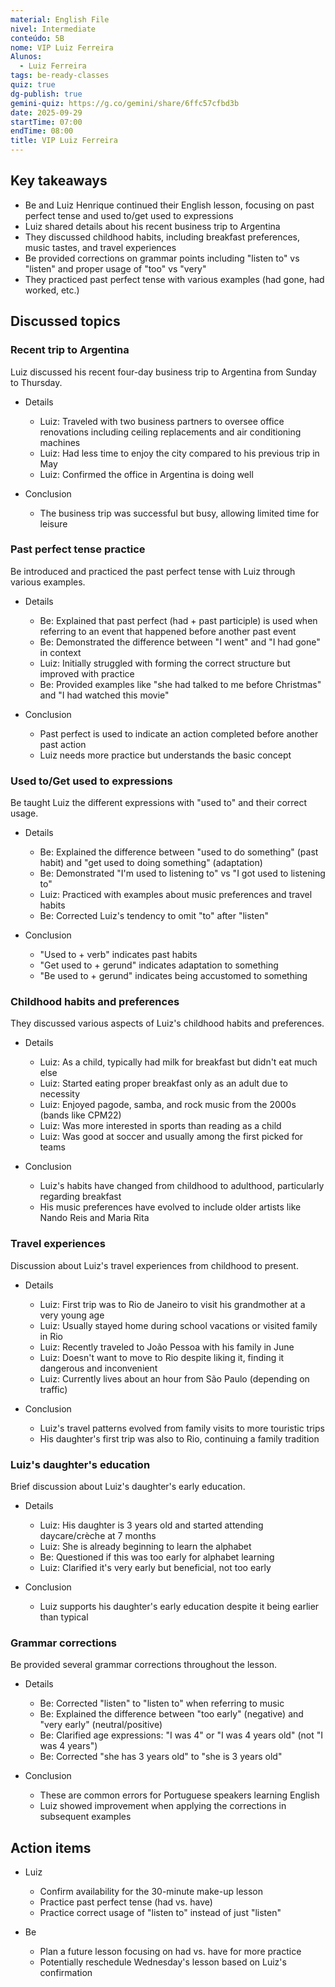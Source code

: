 ```yaml
---
material: English File
nivel: Intermediate
conteúdo: 5B
nome: VIP Luiz Ferreira
Alunos:
  - Luiz Ferreira
tags: be-ready-classes
quiz: true
dg-publish: true
gemini-quiz: https://g.co/gemini/share/6ffc57cfbd3b
date: 2025-09-29
startTime: 07:00
endTime: 08:00
title: VIP Luiz Ferreira
---
```

## Key takeaways

- Be and Luiz Henrique continued their English lesson, focusing on past perfect tense and used to/get used to expressions
- Luiz shared details about his recent business trip to Argentina
- They discussed childhood habits, including breakfast preferences, music tastes, and travel experiences
- Be provided corrections on grammar points including "listen to" vs "listen" and proper usage of "too" vs "very"
- They practiced past perfect tense with various examples (had gone, had worked, etc.)

## Discussed topics

### Recent trip to Argentina

Luiz discussed his recent four-day business trip to Argentina from Sunday to Thursday.

- Details
    
    - Luiz: Traveled with two business partners to oversee office renovations including ceiling replacements and air conditioning machines
    - Luiz: Had less time to enjoy the city compared to his previous trip in May
    - Luiz: Confirmed the office in Argentina is doing well
- Conclusion
    
    - The business trip was successful but busy, allowing limited time for leisure

### Past perfect tense practice

Be introduced and practiced the past perfect tense with Luiz through various examples.

- Details
    
    - Be: Explained that past perfect (had + past participle) is used when referring to an event that happened before another past event
    - Be: Demonstrated the difference between "I went" and "I had gone" in context
    - Luiz: Initially struggled with forming the correct structure but improved with practice
    - Be: Provided examples like "she had talked to me before Christmas" and "I had watched this movie"
- Conclusion
    
    - Past perfect is used to indicate an action completed before another past action
    - Luiz needs more practice but understands the basic concept

### Used to/Get used to expressions

Be taught Luiz the different expressions with "used to" and their correct usage.

- Details
    
    - Be: Explained the difference between "used to do something" (past habit) and "get used to doing something" (adaptation)
    - Be: Demonstrated "I'm used to listening to" vs "I got used to listening to"
    - Luiz: Practiced with examples about music preferences and travel habits
    - Be: Corrected Luiz's tendency to omit "to" after "listen"
- Conclusion
    
    - "Used to + verb" indicates past habits
    - "Get used to + gerund" indicates adaptation to something
    - "Be used to + gerund" indicates being accustomed to something

### Childhood habits and preferences

They discussed various aspects of Luiz's childhood habits and preferences.

- Details
    
    - Luiz: As a child, typically had milk for breakfast but didn't eat much else
    - Luiz: Started eating proper breakfast only as an adult due to necessity
    - Luiz: Enjoyed pagode, samba, and rock music from the 2000s (bands like CPM22)
    - Luiz: Was more interested in sports than reading as a child
    - Luiz: Was good at soccer and usually among the first picked for teams
- Conclusion
    
    - Luiz's habits have changed from childhood to adulthood, particularly regarding breakfast
    - His music preferences have evolved to include older artists like Nando Reis and Maria Rita

### Travel experiences

Discussion about Luiz's travel experiences from childhood to present.

- Details
    
    - Luiz: First trip was to Rio de Janeiro to visit his grandmother at a very young age
    - Luiz: Usually stayed home during school vacations or visited family in Rio
    - Luiz: Recently traveled to João Pessoa with his family in June
    - Luiz: Doesn't want to move to Rio despite liking it, finding it dangerous and inconvenient
    - Luiz: Currently lives about an hour from São Paulo (depending on traffic)
- Conclusion
    
    - Luiz's travel patterns evolved from family visits to more touristic trips
    - His daughter's first trip was also to Rio, continuing a family tradition

### Luiz's daughter's education

Brief discussion about Luiz's daughter's early education.

- Details
    
    - Luiz: His daughter is 3 years old and started attending daycare/crèche at 7 months
    - Luiz: She is already beginning to learn the alphabet
    - Be: Questioned if this was too early for alphabet learning
    - Luiz: Clarified it's very early but beneficial, not too early
- Conclusion
    
    - Luiz supports his daughter's early education despite it being earlier than typical

### Grammar corrections

Be provided several grammar corrections throughout the lesson.

- Details
    
    - Be: Corrected "listen" to "listen to" when referring to music
    - Be: Explained the difference between "too early" (negative) and "very early" (neutral/positive)
    - Be: Clarified age expressions: "I was 4" or "I was 4 years old" (not "I was 4 years")
    - Be: Corrected "she has 3 years old" to "she is 3 years old"
- Conclusion
    
    - These are common errors for Portuguese speakers learning English
    - Luiz showed improvement when applying the corrections in subsequent examples

## Action items

- Luiz
    
    - Confirm availability for the 30-minute make-up lesson
    - Practice past perfect tense (had vs. have)
    - Practice correct usage of "listen to" instead of just "listen"
- Be
    
    - Plan a future lesson focusing on had vs. have for more practice
    - Potentially reschedule Wednesday's lesson based on Luiz's confirmation